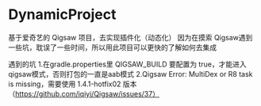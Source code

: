 # DynamicProject
基于爱奇艺的 Qigsaw 项目，去实现插件化（动态化）
因为在摸索 Qigsaw遇到一些坑，耽误了一些时间，所以用此项目可以更快的了解如何去集成

遇到的坑
1.在gradle.properties里 QIGSAW_BUILD 要配置为 true，才能进入 qigsaw模式，否则打包的一直是aab模式
2.Qigsaw Error: MultiDex or R8 task is missing，需要使用 1.4.1-hotfix02 版本 （https://github.com/iqiyi/Qigsaw/issues/37）
